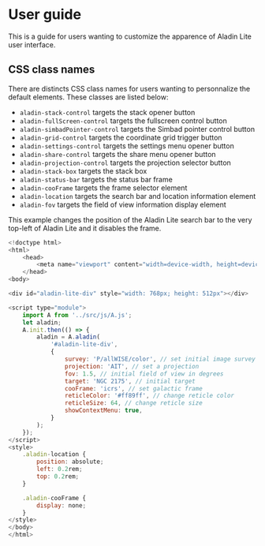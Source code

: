 # User guide

This is a guide for users wanting to customize the apparence of Aladin Lite user interface.

## CSS class names

There are distincts CSS class names for users wanting to personnalize the default elements. These classes are listed below:

* `aladin-stack-control` targets the stack opener button
* `aladin-fullScreen-control` targets the fullscreen control button
* `aladin-simbadPointer-control` targets the Simbad pointer control button
* `aladin-grid-control`  targets the coordinate grid trigger button
* `aladin-settings-control` targets the settings menu opener button
* `aladin-share-control` targets the share menu opener button
* `aladin-projection-control` targets the projection selector button
* `aladin-stack-box` targets the stack box
* `aladin-status-bar` targets the status bar frame
* `aladin-cooFrame` targets the frame selector element
* `aladin-location` targets the search bar and location information element
* `aladin-fov` targets the field of view information display element

This example changes the position of the Aladin Lite search bar to the very top-left of Aladin Lite and it disables the frame.

```js
<!doctype html>
<html>
    <head>
        <meta name="viewport" content="width=device-width, height=device-height, maximum-scale=1.0, initial-scale=1.0, user-scalable=no">
    </head>
<body>

<div id="aladin-lite-div" style="width: 768px; height: 512px"></div>

<script type="module">
    import A from '../src/js/A.js';
    let aladin;
    A.init.then(() => {
        aladin = A.aladin(
            '#aladin-lite-div',
            {
                survey: 'P/allWISE/color', // set initial image survey
                projection: 'AIT', // set a projection
                fov: 1.5, // initial field of view in degrees
                target: 'NGC 2175', // initial target
                cooFrame: 'icrs', // set galactic frame
                reticleColor: '#ff89ff', // change reticle color
                reticleSize: 64, // change reticle size
                showContextMenu: true,
            }
        );
    });
</script>
<style>
    .aladin-location {
        position: absolute;
        left: 0.2rem;
        top: 0.2rem;
    }

    .aladin-cooFrame {
        display: none;
    }
</style>
</body>
</html>
```
